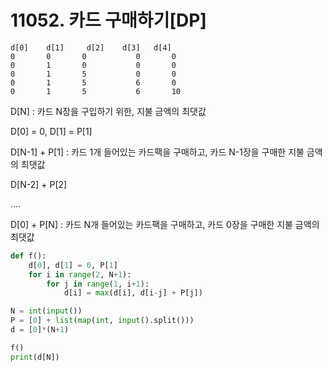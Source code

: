 # 11052. 카드 구매하기[DP]

```
d[0] 	d[1]	 d[2]	 d[3] 	d[4]
0		0		0			0		0
0		1		0			0		0
0		1		5			0		0
0		1		5			6		0
0		1		5			6		10
```



D[N] : 카드 N장을 구입하기 위한, 지불 금액의 최댓값

D[0] = 0, D[1] = P[1]

D[N-1] + P[1] : 카드 1개 들어있는 카드팩을 구매하고, 카드 N-1장을 구매한 지불 금액의 최댓값

D[N-2] + P[2]

‥‥

D[0] + P[N] : 카드 N개 들어있는 카드팩을 구매하고, 카드 0장을 구매한 지불 금액의 최댓값

```PYTHON
def f():
    d[0], d[1] = 0, P[1]
    for i in range(2, N+1):
        for j in range(1, i+1):
            d[i] = max(d[i], d[i-j] + P[j])

N = int(input())
P = [0] + list(map(int, input().split()))
d = [0]*(N+1)

f()
print(d[N])
```

